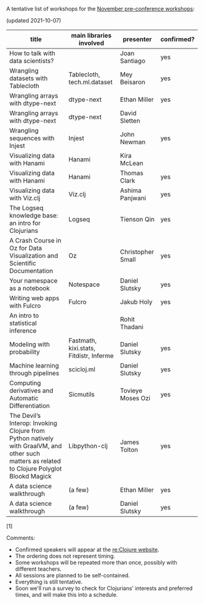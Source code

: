 A tentative list of workshops for the [November pre-conference workshops](https://clojureverse.org/t/re-clojure-2021-pre-conference-workshops/8216/1):

(updated 2021-10-07)

| title                                                                                                                                        | main libraries involved                 | presenter         | confirmed? |
|----------------------------------------------------------------------------------------------------------------------------------------------|-----------------------------------------|-------------------|------------|
| How to talk with data scientists?                                                                                                            |                                         | Joan Santiago     | yes        |
| Wrangling datasets with Tablecloth                                                                                                           | Tablecloth, tech.ml.dataset             | Mey Beisaron      | yes        |
| Wrangling arrays with dtype-next                                                                                                             | dtype-next                              | Ethan Miller      | yes        |
| Wrangling arrays with dtype-next                                                                                                             | dtype-next                              | David Sletten     |            |
| Wrangling sequences with Injest                                                                                                              | Injest                                  | John Newman       | yes        |
| Visualizing data with Hanami                                                                                                                 | Hanami                                  | Kira McLean       |            |
| Visualizing data with Hanami                                                                                                                 | Hanami                                  | Thomas Clark      | yes        |
| Visualizing data with Viz.clj                                                                                                                | Viz.clj                                 | Ashima Panjwani   | yes        |
| The Logseq knowledge base: an intro for Clojurians                                                                                           | Logseq                                  | Tienson Qin       | yes        |
| A Crash Course in Oz for Data Visualization and Scientific Documentation                                                                     | Oz                                      | Christopher Small | yes        |
| Your namespace as a notebook                                                                                                                 | Notespace                               | Daniel Slutsky    | yes        |
| Writing web apps with Fulcro                                                                                                                 | Fulcro                                  | Jakub Holy        | yes        |
| An intro to statistical inference                                                                                                            |                                         | Rohit Thadani     |            |
| Modeling with probability                                                                                                                    | Fastmath, kixi.stats, Fitdistr, Inferme | Daniel Slutsky    | yes        |
| Machine learning through pipelines                                                                                                           | scicloj.ml                              | Daniel Slutsky    | yes        |
| Computing derivatives and Automatic Differentiation                                                                                          | Sicmutils                               | Tovieye Moses Ozi | yes        |
| The Devil’s Interop: Invoking Clojure from Python natively with GraalVM, and other such matters as related to Clojure Polyglot Blookd Magick | Libpython-clj                           | James Tolton      | yes        |
| A data science walkthrough                                                                                                                   | (a few)                                 | Ethan Miller      | yes        |
| A data science walkthrough                                                                                                                   | (a few)                                 | Daniel Slutsky    | yes        |

[1] 

Comments:
- Confirmed speakers will appear at the [re:Clojure website](https://www.reclojure.org/).
- The ordering does not represent timing.
- Some workshops will be repeated more than once, possibly with different teachers.
- All sessions are planned to be self-contained.
- Everything is still tentative.
- Soon we'll run a survey to check for Clojurians' interests and preferred times, and will make this into a schedule.

